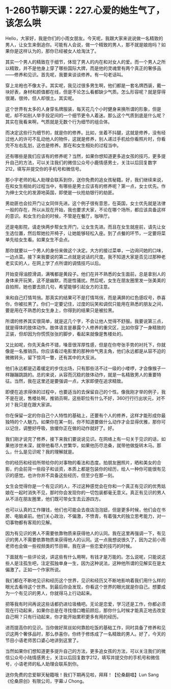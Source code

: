# 1-260节聊天课：227.心爱的她生气了，该怎么哄

Hello，大家好，我是你们的小雨女朋友。今天呢，我跟大家来说说做一名精致的男人，让女生来倒追你。可能有人会说，做一个精致的男人，那不就是娘炮吗？如果你是这样认为的，那你已经被女人给淘汰了。

其实一个男人的精致在于细节，体现了男人的内在和对女人的爱。而一个男人之所以精致，并不是他身上穿了哪些国际大牌，而是他的灵魂里有两个真正的奢侈品——修养和见识。首先呢，我要来谈谈修养。有一句老话叫。

穿上龙袍也不像太子。其实呢，我见过很多男生啊，他们都是一套名牌西装，戴一块好表，身材和颜值都在线，但是不论怎么看都缺少气质。怎么形容呢？就是穿得很潮，很帅，但人却很土。其实呢。

这个世界有太多的人身穿名牌服装，每天花几个小时健身来换所谓的形象，但是呢，却不如别人举手投足间的一个细节更令人着迷。那么这个气质到底是什么呢？其实在我看来啊，气质就是无数个行为细节的组合体。

而决定这些行为细节的，就是你的修养。比如，坐着不抖腿，这就是修养，没有经过他人的许可不乱动他人的物件，这就是修养，别人递过手机给你看照片时，你看完不左右乱划，这也是修养。那在和女生相处的过程当中。

还有哪些是我们应该有的修养呢？当然，如果你想知道更多追女孩的技巧，更多提升自己的方法，可以关注我们的微信公众号小鹿情感男士，关注以后回复数字212，填写并提交你的手机号和微信号。

那小宇老师的私人助理会联系到你，送你免费的追女孩秘籍。好，我们继续来说，在和女生相处的过程当中，有哪些是男士应该有的修养呢？第一点，女士优先。作为绅士文化的发源地英国，即使是一伙抢劫银行的劫匪。

男劫匪也会拉开门让女同伴先进。这个例子很有意思，在英国，女士优先就是法律一般的存在，所以从现在开始，我也要求大家，不论在哪个场所，都应该具备这样的意识。和女生约会的时候，不管是在餐厅，咖啡厅。

还是电影院，请走快两步帮女生开门，让女生先进。而且在女生就座前，请先让女生选位置，然后帮她拉开椅子，让她能够轻松入座。到了点餐的环节，一定要将菜单先给女生看。如果女生不会点。

那你就要以一个男人的身份来做这个决定。大方的接过菜单，一边询问她的口味，一边点菜。接下来我要说的第二点就是说话的尺度。我不知道大家是否见过那种老老实实的人，在网上学了点所谓的调情技巧以后。

开始变得油腔滑调，满嘴都是黄段子。他们在并不熟悉的女生面前，总是拿别人的身体来开玩笑，这不是幽默，而是性骚扰。然后呢，女生在朋友圈里发一张美美的自拍照，她也要去损几句，希望能够引起女方的注意。

来和自己打情骂俏。那真实的结果可不是打情骂俏，而是满屏的红色感叹号，恭喜你，你被拉黑了。你们一定要记住，过度的玩笑和调侃只能用在熟悉的朋友之间，要是用在不熟悉的女生身上，你得到的结果只是被拉黑。

所谓的修养其实很简单，就是这几个字，不会让他人觉得不舒服。我要说第三点，就是得体的肢体动作。肢体语言是暴露个人修养的重灾区，比如你穿了一身精致的正装，但却因为你慌慌张张的脚步，看起来就像是售楼处的。

又比如呢，你先天条件不错，嗓音很浑厚性感，但是在你夸张手势的衬托下，你就像是一名推销员。你应该看过电影里的那种帅气男主角，他们永远都是从容不迫的微微转头，留下惊鸿一瞥，还有其中的大反派。

他们永远都是迈着缓定的步伐出场，只有那些活不过一级的小喽啰，才会像猴子一样蹦蹦跳跳的。总的来说，从容而沉稳的肢体动作，就是一名精致男人的重要特征。当然，我在这里还是要强调一点，大家即便在追求精致。

即便在追求得体的过程中，也要适当的去保留自己的个性。像我刚才举的例子，我不是在说，售楼处啊，推销员啊，这些职位有什么不好，360行行行出状元，对不对？我只是在跟大家讲。

你在保留一定的你自己个人特性的基础上，还要有个人的修养，这样才能形成你最独特的个人魅力。如果你在某一刻，你不知道要做什么动作才会显得优雅，那你可以记住，调整好呼吸，放缓你正在做的动作就好了。好。

我们刚才说完了修养，接下来我们要说说见识。在网络上有一句关于见识的话，如果他涉世未深，就带他看尽人世繁华，如果他历尽沧桑，就带他做旋转木马。那么，什么是见识呢？我的理解就是。

你的经历和经验所带给你的对事物的看法和态度。拍朋友圈照片，晒和美女的合影，约会前背一些段子和谈资，本质上都是包装你的经历，给人一种你可能很有见识的感觉。也许你并不具备这些经历，但至少在那一刻。

女生会觉得你是一个有见识的人，不过这种感觉会在你和一个真正有见识的优秀姑娘在一起时消失不见，那时你会发现你的一切包装都毫无意义。真正有见识的男人从不活在朋友圈里，他们既可带女生去云游四方。

也可以认真的工作赚钱，他们也可能会去夜店泡泡妞，但是更多时候，他们会在书房、电脑桌前。他们关心政治，不偏激，不愤青，有着强大的独立思考能力，对一切事物都有客观的见解。

因为有见识的男人不需要依靠物质来获得他人的认同。我在这里再强调一下，有见识的男人不需要依靠物质来获得他人的认同。这一点我想说很久了，因为之前小雨老师也会做一些视频类的节目嘛，我在讲一些恋爱的技巧的时候。

下面就有一些评论说，讲这些有什么用啊，有钱才是万能的。怎么说呢，只能说这些人是注孤生吧，注定孤独单身一生，因为这种说法，这种他所谓的见解实在是太偏激了。正如一个作家所说。

我们都在不断地见识和经历这个世界，见识和经历又不断地影响着我们用什么样的眼光去看待这个世界。到最后你会发现，你看这个世界的眼光就是你自己。想要成为一个有见识的男人，你就得马上行动起来。

把等我有时间再说这些话都扔进垃圾桶吧。无论是恋爱，学习还是工作，你都必须现在行动起来，如果你总是在寻找借口瞻前顾后，那你什么时候才能真正地去改变自己啊？只有行动起来，你才能开始累积更多有用的经历。

进而提高你的见识。当你做好屌丝如何靠脸吃饭的基础工作，同时具备了修养和见识这两个奢侈品时，那么恭喜你，你终于修炼成了一名精致的男人。好了，今天的节目小语老师苦口婆心地讲到这里了。

当然如果你们想知道更多提升自己的方法，更多追女孩的方法，可以关注我们的微信公众号小陆情感男士，关注以后回复数字212，填写并提交你的手机号和微信号，小语老师的私人助理会联系到你。

送你免费的恋爱聊天秘籍哦！我们下期再见啦，拜拜！【伦桑翻唱】Lun Sang 《伦桑原创》有限公司，字幕:J Chong。

